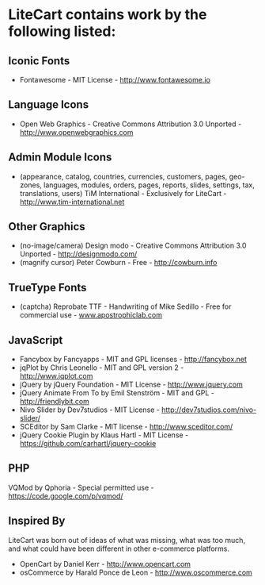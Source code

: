 LiteCart contains work by the following listed:
===============================================

Iconic Fonts
------------
* Fontawesome - MIT License - http://www.fontawesome.io

Language Icons
--------------
* Open Web Graphics - Creative Commons Attribution 3.0 Unported - http://www.openwebgraphics.com

Admin Module Icons
------------------
* (appearance, catalog, countries, currencies, customers, pages, geo-zones, languages, modules, orders, pages, reports, slides, settings, tax, translations, users) TiM International - Exclusively for LiteCart - http://www.tim-international.net

Other Graphics
--------------
* (no-image/camera) Design modo - Creative Commons Attribution 3.0 Unported - http://designmodo.com/
* (magnify cursor) Peter Cowburn - Free - http://cowburn.info

TrueType Fonts
--------------
* (captcha) Reprobate TTF - Handwriting of Mike Sedillo - Free for commercial use - www.apostrophiclab.com

JavaScript
----------
* Fancybox by Fancyapps - MIT and GPL licenses - http://fancybox.net
* jqPlot by Chris Leonello - MIT and GPL version 2 - http://www.jqplot.com
* jQuery by jQuery Foundation - MIT License - http://www.jquery.com
* jQuery Animate From To by Emil Stenström - MIT and GPL - http://friendlybit.com
* Nivo Slider by Dev7studios - MIT License - http://dev7studios.com/nivo-slider/
* SCEditor by Sam Clarke - MIT license - http://www.sceditor.com/
* jQuery Cookie Plugin by Klaus Hartl - MIT License - https://github.com/carhartl/jquery-cookie

PHP
---
VQMod by Qphoria - Special permitted use - https://code.google.com/p/vqmod/

Inspired By
-----------
LiteCart was born out of ideas of what was missing, what was too much, and what could have been different in other e-commerce platforms.

* OpenCart by Daniel Kerr - http://www.opencart.com
* osCommerce by Harald Ponce de Leon - http://www.oscommerce.com
